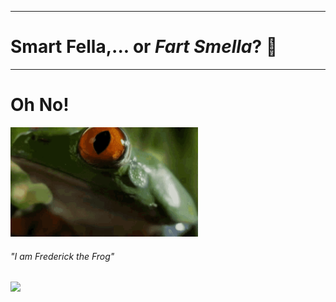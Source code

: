 <hr>
<h1>Smart Fella,... or <i>Fart Smella</i>? 🥱</h1>
<hr>
<h1>Oh No!</h1>
<img src="froggy.gif" width="300px">
<h6>"I am <i>Frederick the Frog</i>"</h6>
<img src="https://profile-counter.glitch.me/moolordking/count.svg" />
